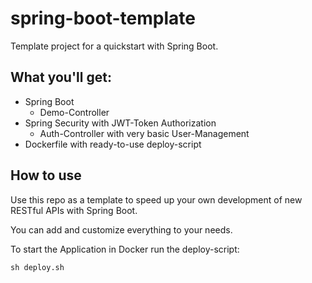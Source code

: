 # spring-boot-template

Template project for a quickstart with Spring Boot.

## What you'll get:

- Spring Boot
  - Demo-Controller
- Spring Security with JWT-Token Authorization
  - Auth-Controller with very basic User-Management
- Dockerfile with ready-to-use deploy-script

## How to use

Use this repo as a template to speed up your own development of new RESTful APIs with Spring Boot.

You can add and customize everything to your needs.

To start the Application in Docker run the deploy-script:

```sh deploy.sh```
